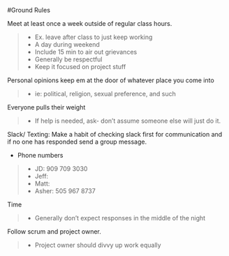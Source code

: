 #Ground Rules


Meet at least once a week outside of regular class hours. 
> * Ex. leave after class to just keep working
> * A day during weekend
> * Include 15 min to air out grievances
> * Generally be respectful
> * Keep it focused on project stuff 

Personal opinions keep em at the door of whatever place you come into
> * ie: political, religion, sexual preference, and such
 
Everyone pulls their weight
> * If help is needed, ask- don’t assume someone else will just do it.


Slack/ Texting: Make a habit of checking slack first for communication and if no one has responded send a group message. 
* Phone numbers
> * JD: 909 709 3030
> * Jeff: 
> * Matt: 
> * Asher: 505 967 8737

Time 
> * Generally don’t expect responses in the middle of the night 


Follow scrum and project owner. 
> * Project owner should divvy up work equally
